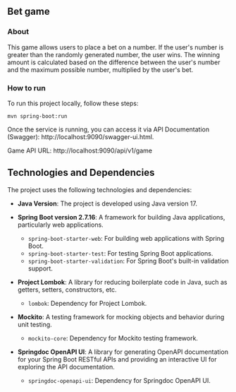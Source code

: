 ## Bet game

### About

This game allows users to place a bet on a number. If the user's number is greater than the randomly generated number, the user wins. The winning amount is calculated based on the difference between the user's number and the maximum possible number, multiplied by the user's bet.

### How to run
To run this project locally, follow these steps:

```mvn spring-boot:run```

Once the service is running, you can access it via API Documentation (Swagger): http://localhost:9090/swagger-ui.html.

Game API URL: http://localhost:9090/api/v1/game

## Technologies and Dependencies
The project uses the following technologies and dependencies:

- **Java Version**: The project is developed using Java version 17.

- **Spring Boot version 2.7.16**: A framework for building Java applications, particularly web applications.
    - `spring-boot-starter-web`: For building web applications with Spring Boot.
    - `spring-boot-starter-test`: For testing Spring Boot applications.
    - `spring-boot-starter-validation`: For Spring Boot's built-in validation support.

- **Project Lombok**: A library for reducing boilerplate code in Java, such as getters, setters, constructors, etc.
    - `lombok`: Dependency for Project Lombok.

- **Mockito**: A testing framework for mocking objects and behavior during unit testing.
    - `mockito-core`: Dependency for Mockito testing framework.

- **Springdoc OpenAPI UI**: A library for generating OpenAPI documentation for your Spring Boot RESTful APIs and providing an interactive UI for exploring the API documentation.
    - `springdoc-openapi-ui`: Dependency for Springdoc OpenAPI UI.
